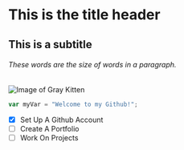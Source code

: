 # This is the title header
## This is a subtitle
###### These words are the size of words in a paragraph. 
![Image of Gray Kitten](https://images.rawpixel.com/image_png_800/czNmcy1wcml2YXRlL3Jhd3BpeGVsX2ltYWdlcy93ZWJzaXRlX2NvbnRlbnQvcHUyMzMxNjM2LWltYWdlLTAxLXJtNTAzXzMtbDBqOXFrNnEucG5n.png)
``` javascript
var myVar = "Welcome to my Github!";
```
- [x] Set Up A Github Account
- [ ] Create A Portfolio
- [ ] Work On Projects 
